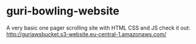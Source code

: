 # guri-bowling-website

A very basic one pager scrolling site with HTML CSS and JS
check it out:
http://guriawsbucket.s3-website.eu-central-1.amazonaws.com/
